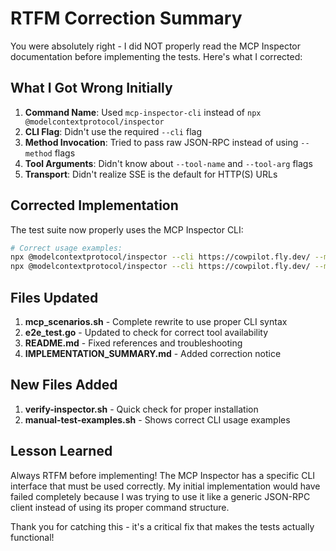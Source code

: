 # RTFM Correction Summary

You were absolutely right - I did NOT properly read the MCP Inspector documentation before implementing the tests. Here's what I corrected:

## What I Got Wrong Initially

1. **Command Name**: Used `mcp-inspector-cli` instead of `npx @modelcontextprotocol/inspector`
2. **CLI Flag**: Didn't use the required `--cli` flag
3. **Method Invocation**: Tried to pass raw JSON-RPC instead of using `--method` flags
4. **Tool Arguments**: Didn't know about `--tool-name` and `--tool-arg` flags
5. **Transport**: Didn't realize SSE is the default for HTTP(S) URLs

## Corrected Implementation

The test suite now properly uses the MCP Inspector CLI:

```bash
# Correct usage examples:
npx @modelcontextprotocol/inspector --cli https://cowpilot.fly.dev/ --method tools/list
npx @modelcontextprotocol/inspector --cli https://cowpilot.fly.dev/ --method tools/call --tool-name hello
```

## Files Updated

1. **mcp_scenarios.sh** - Complete rewrite to use proper CLI syntax
2. **e2e_test.go** - Updated to check for correct tool availability
3. **README.md** - Fixed references and troubleshooting
4. **IMPLEMENTATION_SUMMARY.md** - Added correction notice

## New Files Added

1. **verify-inspector.sh** - Quick check for proper installation
2. **manual-test-examples.sh** - Shows correct CLI usage examples

## Lesson Learned

Always RTFM before implementing! The MCP Inspector has a specific CLI interface that must be used correctly. My initial implementation would have failed completely because I was trying to use it like a generic JSON-RPC client instead of using its proper command structure.

Thank you for catching this - it's a critical fix that makes the tests actually functional!
